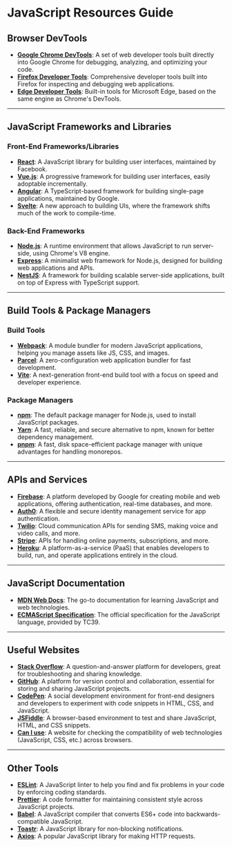 # JavaScript Resources Guide

## Browser DevTools
- **[Google Chrome DevTools](https://developer.chrome.com/docs/devtools/)**: A set of web developer tools built directly into Google Chrome for debugging, analyzing, and optimizing your code.
- **[Firefox Developer Tools](https://developer.mozilla.org/en-US/docs/Tools)**: Comprehensive developer tools built into Firefox for inspecting and debugging web applications.
- **[Edge Developer Tools](https://docs.microsoft.com/en-us/microsoft-edge/devtools-guide-chromium/)**: Built-in tools for Microsoft Edge, based on the same engine as Chrome's DevTools.

---

## JavaScript Frameworks and Libraries

### Front-End Frameworks/Libraries
- **[React](https://reactjs.org/)**: A JavaScript library for building user interfaces, maintained by Facebook.
- **[Vue.js](https://vuejs.org/)**: A progressive framework for building user interfaces, easily adoptable incrementally.
- **[Angular](https://angular.io/)**: A TypeScript-based framework for building single-page applications, maintained by Google.
- **[Svelte](https://svelte.dev/)**: A new approach to building UIs, where the framework shifts much of the work to compile-time.

### Back-End Frameworks
- **[Node.js](https://nodejs.org/)**: A runtime environment that allows JavaScript to run server-side, using Chrome's V8 engine.
- **[Express](https://expressjs.com/)**: A minimalist web framework for Node.js, designed for building web applications and APIs.
- **[NestJS](https://nestjs.com/)**: A framework for building scalable server-side applications, built on top of Express with TypeScript support.

---

## Build Tools & Package Managers

### Build Tools
- **[Webpack](https://webpack.js.org/)**: A module bundler for modern JavaScript applications, helping you manage assets like JS, CSS, and images.
- **[Parcel](https://parceljs.org/)**: A zero-configuration web application bundler for fast development.
- **[Vite](https://vitejs.dev/)**: A next-generation front-end build tool with a focus on speed and developer experience.

### Package Managers
- **[npm](https://www.npmjs.com/)**: The default package manager for Node.js, used to install JavaScript packages.
- **[Yarn](https://yarnpkg.com/)**: A fast, reliable, and secure alternative to npm, known for better dependency management.
- **[pnpm](https://pnpm.io/)**: A fast, disk space-efficient package manager with unique advantages for handling monorepos.

---

## APIs and Services

- **[Firebase](https://firebase.google.com/)**: A platform developed by Google for creating mobile and web applications, offering authentication, real-time databases, and more.
- **[Auth0](https://auth0.com/)**: A flexible and secure identity management service for app authentication.
- **[Twilio](https://www.twilio.com/)**: Cloud communication APIs for sending SMS, making voice and video calls, and more.
- **[Stripe](https://stripe.com/)**: APIs for handling online payments, subscriptions, and more.
- **[Heroku](https://www.heroku.com/)**: A platform-as-a-service (PaaS) that enables developers to build, run, and operate applications entirely in the cloud.

---

## JavaScript Documentation
- **[MDN Web Docs](https://developer.mozilla.org/en-US/docs/Web/JavaScript)**: The go-to documentation for learning JavaScript and web technologies.
- **[ECMAScript Specification](https://tc39.es/ecma262/)**: The official specification for the JavaScript language, provided by TC39.

---

## Useful Websites

- **[Stack Overflow](https://stackoverflow.com/)**: A question-and-answer platform for developers, great for troubleshooting and sharing knowledge.
- **[GitHub](https://github.com/)**: A platform for version control and collaboration, essential for storing and sharing JavaScript projects.
- **[CodePen](https://codepen.io/)**: A social development environment for front-end designers and developers to experiment with code snippets in HTML, CSS, and JavaScript.
- **[JSFiddle](https://jsfiddle.net/)**: A browser-based environment to test and share JavaScript, HTML, and CSS snippets.
- **[Can I use](https://caniuse.com/)**: A website for checking the compatibility of web technologies (JavaScript, CSS, etc.) across browsers.

---

## Other Tools

- **[ESLint](https://eslint.org/)**: A JavaScript linter to help you find and fix problems in your code by enforcing coding standards.
- **[Prettier](https://prettier.io/)**: A code formatter for maintaining consistent style across JavaScript projects.
- **[Babel](https://babeljs.io/)**: A JavaScript compiler that converts ES6+ code into backwards-compatible JavaScript.
- **[Toastr](https://codeseven.github.io/toastr/)**: A JavaScript library for non-blocking notifications.
- **[Axios](https://axios-http.com/)**: A popular JavaScript library for making HTTP requests.
